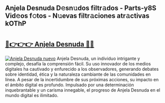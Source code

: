 ## Anjela Desnuda D𝚎sn𝚞dos filtr𝚊dos - Parts-y8S Vid𝚎os f𝚘tos - N𝚞evas filtr𝚊ciones atr𝚊ctivas kOThP

# <h2><a href="http://mb94ykj.tromn.icu/?c=Anjela+Desnuda">🔗👉👉👉 Anjela Desnuda 🔗🔗</a></h2>

[![Anjela Desnuda nuevo](https://i.imgur.com/pEAQMta.gif)](http://mb94ykj.tromn.icu/?c=Anjela+Desnuda)
Anjela Desnuda, un individuo intrigante y complejo, desafía la comprensión fácil. Su uso innovador de los medios digitales ha cautivado y enfurecido a los observadores, generando debates sobre identidad, ética y la naturaleza cambiante de las comunidades en línea. A pesar de la incertidumbre de sus próximas acciones, su impacto en el ámbito digital es profundo. Impulsado por una determinación inquebrantable y un carisma innegable, el progreso de Anjela Desnuda en el mundo digital es ilimitado.
